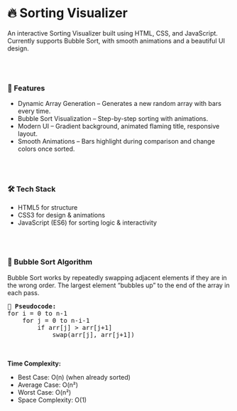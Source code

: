 <h1>🔥 Sorting Visualizer</h1>

<p>An interactive Sorting Visualizer built using HTML, CSS, and JavaScript.
Currently supports Bubble Sort, with smooth animations and a beautiful UI design.</p>
<br/>   
<br/>
<h3>🎯 Features</h3>
<ul>
<li>Dynamic Array Generation – Generates a new random array with bars every time.</li>

<li>Bubble Sort Visualization – Step-by-step sorting with animations.</li>

<li>Modern UI – Gradient background, animated flaming title, responsive layout.</li>

<li>Smooth Animations – Bars highlight during comparison and change colors once sorted.</li>
</ul>
<br/>
<br/>
<h3>🛠️ Tech Stack</h3>
<ul>
<li>HTML5 for structure</li>

<li>CSS3 for design & animations</li>

<li>JavaScript (ES6) for sorting logic & interactivity</li>
</ul>
<br/>
<br/>

<h3>🧮 Bubble Sort Algorithm</h3>
<p>
Bubble Sort works by repeatedly swapping adjacent elements if they are in the wrong order.
The largest element “bubbles up” to the end of the array in each pass.</p> 
<pre>
<b>🔑 Pseudocode: </b>
for i = 0 to n-1
    for j = 0 to n-i-1
        if arr[j] > arr[j+1]
            swap(arr[j], arr[j+1])
</pre>
<br/>   
<br/>   
<b>Time Complexity:</b>
<br/>    
<ul>
<li>Best Case: O(n) (when already sorted)</li>

<li>Average Case: O(n²)</li>

<li>Worst Case: O(n²)</li>

<li>Space Complexity: O(1)</li>
</ul>    
      
   
 



    
